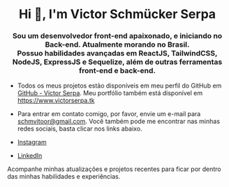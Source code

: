 <h1 align="center">Hi 👋, I'm Victor Schmücker Serpa</h1>
<h3 align="center"> Sou um desenvolvedor front-end apaixonado, e iniciando no Back-end. Atualmente morando no Brasil. <br> Possuo habilidades avançadas em ReactJS, TailwindCSS, NodeJS, ExpressJS e Sequelize, além de outras ferramentas front-end e back-end.</h3>

- Todos os meus projetos estão disponíveis em meu perfil do GitHub em [GitHub - Victor Serpa](https://github.com/victorserpa). Meu portfólio também está disponível em https://www.victorserpa.tk

- Para entrar em contato comigo, por favor, envie um e-mail para schmvitoor@gmail.com. Você também pode me encontrar nas minhas redes sociais, basta clicar nos links abaixo.

- [Instagram](https://www.instagram.com/schmvitor/)
- [LinkedIn](https://www.linkedin.com/in/victorserpa/)


<p> Acompanhe minhas atualizações e projetos recentes para ficar por dentro das minhas habilidades e experiências. </p>
